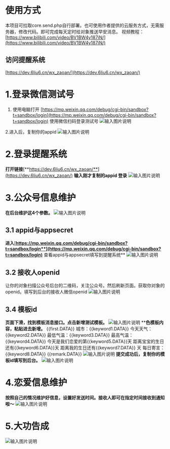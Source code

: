 # 使用方式
本项目可拉取core.send.php自行部署。也可使用作者提供的云服务方式，无需服务器，修改代码。即可完成每天定时给对象推送早安消息。
视频教程：[https://www.bilibili.com/video/BV1BW4y187iN/](https://www.bilibili.com/video/BV1BW4y187iN/)

## 访问提醒系统
[https://dev.6liu6.cn/wx_zaoan/](https://dev.6liu6.cn/wx_zaoan/)

# 1.登录微信测试号
1. 使用电脑打开 [https://mp.weixin.qq.com/debug/cgi-bin/sandbox?t=sandbox/login](https://mp.weixin.qq.com/debug/cgi-bin/sandbox?t=sandbox/login)
使用微信扫码登录测试号
![输入图片说明](pic/pic%E5%9B%BE%E7%89%871.png)

2.进入后，复制你的appid 
![输入图片说明](pic/pic%E5%9B%BE%E7%89%872.png)
# 2.登录提醒系统
**打开链接**[**https://dev.6liu6.cn/wx_zaoan/**](https://dev.6liu6.cn/wx_zaoan/)
**输入刚才复制的appid 登录**
![输入图片说明](pic/pic%E5%9B%BE%E7%89%873.png)
# 3.公众号信息维护
**在后台维护这4个参数。**
![输入图片说明](pic/pic%E5%9B%BE%E7%89%874.png)
## 3.1 appid与appsecret
**进入**[**https://mp.weixin.qq.com/debug/cgi-bin/sandbox?t=sandbox/login**](https://mp.weixin.qq.com/debug/cgi-bin/sandbox?t=sandbox/login)** 查看appid与appsecret填写到提醒系统**
![输入图片说明](pic/pic%E5%9B%BE%E7%89%875.png)
## 3.2 接收人openid
让你的对象扫描公众号后台的二维码，关注公众号。然后刷新页面。获取你对象的openid。填写到后台的接收人微信openid
![输入图片说明](pic/pic%E5%9B%BE%E7%89%876.png)
## 3.4 模板id
**页面下滑，找到模板消息接口。点击新增测试模板。**
![输入图片说明](pic/pic%E5%9B%BE%E7%89%877.png)
****色模板内容，粘贴进去新增。**
{{first.DATA}} 
城市：{{keyword1.DATA}} 
今天天气：{{keyword2.DATA}} 
最低气温：{{keyword3.DATA}} 
最高气温：{{keyword4.DATA}} 
今天是我们恋爱的第{{keyword5.DATA}}天
距离宝宝的生日还有{{keyword6.DATA}}天
距离我的生日还有{{keyword7.DATA}} 天
每日寄言：{{keyword8.DATA}} 
{{remark.DATA}}
![输入图片说明](pic/pic%E5%9B%BE%E7%89%878.png)
**提交成功后，复制你的模板id填写到后台。**
![输入图片说明](pic/pic%E5%9B%BE%E7%89%879.png)
# 4.恋爱信息维护
**按照自己的情况维护好信息，设置好发送时间。接收人即可在指定时间接收到通知啦～**
![输入图片说明](pic/pic%E5%9B%BE%E7%89%8710.png)
# 5.大功告成
![输入图片说明](pic/pic%E5%9B%BE%E7%89%8711.png)
